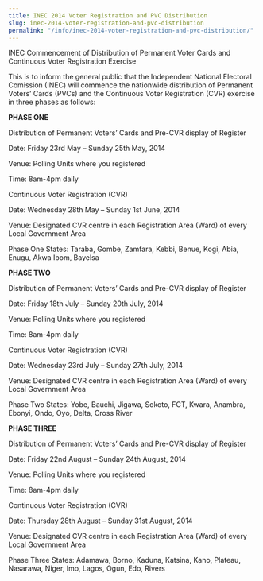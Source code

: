 ```yaml
---
title: INEC 2014 Voter Registration and PVC Distribution
slug: inec-2014-voter-registration-and-pvc-distribution
permalink: "/info/inec-2014-voter-registration-and-pvc-distribution/"
---
```


INEC Commencement of Distribution of Permanent Voter Cards and Continuous Voter Registration Exercise

This is to inform the general public that the Independent National Electoral Comission (INEC) will commence the nationwide distribution of Permanent Voters’ Cards (PVCs) and the Continuous Voter Registration (CVR) exercise in three phases as follows:

 

**PHASE ONE**

Distribution of Permanent Voters’ Cards and Pre-CVR display of Register

Date: Friday 23rd May – Sunday 25th May, 2014

Venue: Polling Units where you registered

Time: 8am-4pm daily

Continuous Voter Registration (CVR)

Date: Wednesday 28th May – Sunday 1st June, 2014

Venue: Designated CVR centre in each Registration Area (Ward) of every Local Government Area

Phase One States: Taraba, Gombe, Zamfara, Kebbi, Benue, Kogi, Abia, Enugu, Akwa Ibom, Bayelsa

 

**PHASE TWO**

Distribution of Permanent Voters’ Cards and Pre-CVR display of Register

Date: Friday 18th July – Sunday 20th July, 2014

Venue: Polling Units where you registered

Time: 8am-4pm daily

Continuous Voter Registration (CVR)

Date: Wednesday 23rd July – Sunday 27th July, 2014

Venue: Designated CVR centre in each Registration Area (Ward) of every Local Government Area

Phase Two States: Yobe, Bauchi, Jigawa, Sokoto, FCT, Kwara, Anambra, Ebonyi, Ondo, Oyo, Delta, Cross River

 

**PHASE THREE**

Distribution of Permanent Voters’ Cards and Pre-CVR display of Register

Date: Friday 22nd August – Sunday 24th August, 2014

Venue: Polling Units where you registered

Time: 8am-4pm daily

Continuous Voter Registration (CVR)

Date: Thursday 28th August – Sunday 31st August, 2014

Venue: Designated CVR centre in each Registration Area (Ward) of every Local Government Area

Phase Three States: Adamawa, Borno, Kaduna, Katsina, Kano, Plateau, Nasarawa, Niger, Imo, Lagos, Ogun, Edo, Rivers
